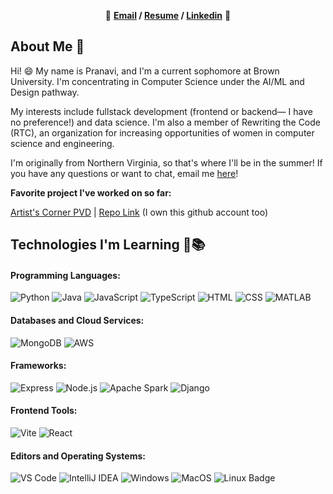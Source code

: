 
<p align="center"> 🌷 <b><a href="mailto:pranavi_lakshminarayanan@brown.edu">Email</a> / <a href="https://drive.google.com/file/d/18ROMtJ0J-B-qZH-4hgJe0HZHt3W-hNBn/view?usp=sharing">Resume</a> / <a href="www.linkedin.com/in/pranavi-lakshminarayanan-b71127267">Linkedin</a></b> 🌷 </p>

## About Me 👋

Hi! 😄 My name is Pranavi, and I'm a current sophomore at Brown University. I'm concentrating in Computer Science under the AI/ML and Design pathway. 

My interests include fullstack development (frontend or backend— I have no preference!) and data science.  I'm also a member of Rewriting the Code (RTC), an organization for increasing opportunities of women in computer science and engineering.

I'm originally from Northern Virginia, so that's where I'll be in the summer! If you have any questions or want to chat, email me [here](mailto:pranavi_lakshminarayanan@brown.edu)!

**Favorite project I've worked on so far:** 

<a href="https://artistscornerpvd.github.io">Artist's Corner PVD</a> | <a href="https://github.com/artistscornerpvd/artistscornerpvd.github.io">Repo Link</a> (I own this github account too)



<!-- More info on badges: https://github.com/badges/shields/blob/master/doc/logos.md -->
<!-- SimpleIcons: https://simpleicons.org/ -->

## Technologies I'm Learning 🎒📚

#### Programming Languages:

![Python](http://img.shields.io/badge/-Python-3776AB?style=flat-square&logo=python&logoColor=fff7a1)
![Java](http://img.shields.io/badge/-Java-007396?style=flat-square&logo=java&logoColor=ffffff)
![JavaScript](https://img.shields.io/badge/-JavaScript-%23F7DF1C?style=flat-square&logo=javascript&logoColor=000000&color=d1b01f)
![TypeScript](https://img.shields.io/badge/-TypeScript-%23282C34?style=flat-square&logo=typescript&logoColor=ffffff&color=007acc)
![HTML](https://img.shields.io/badge/-HTML-%23282C34?style=flat-square&logo=html5&lo&logoColor=ffffff&color=e34c26)
![CSS](https://img.shields.io/badge/-CSS-%23282C34?style=flat-square&logo=css3&logoColor=379AD6)
![MATLAB](https://img.shields.io/badge/-MATLAB-%232C2D72?style=flat-square)



#### Databases and Cloud Services:

![MongoDB](https://img.shields.io/badge/-MongoDB-47A248?style=flat-square&logo=mongodb&logoColor=ffffff)
![AWS](https://img.shields.io/badge/-AWS-%23282C34?style=flat-square&logo=amazon-aws)



#### Frameworks:

![Express](https://img.shields.io/badge/-Express-%23282C34?style=flat-square&logo=express)
![Node.js](https://img.shields.io/badge/-Node.js-%23282C34?style=flat-square&logo=node.js&logoColor=ffffff&color=3c873a)
![Apache Spark](https://img.shields.io/badge/-Apache%20Spark-%23282C34?style=flat-square&logo=apache-spark&logoColor=ffffff&color=E4682A)
![Django](https://img.shields.io/badge/-Django-%23282C34?style=flat-square&logo=django&color=14452f)



#### Frontend Tools:

![Vite](https://img.shields.io/badge/-Vite-%23282C34?style=flat-square&logo=vite&logoColor=ffffff&color=6a5acd)
![React](https://img.shields.io/badge/-React-%23282C34?style=flat-square&logo=react)



#### Editors and Operating Systems:

![VS Code](http://img.shields.io/badge/-VS%20Code-007ACC?style=flat-square&logo=visual-studio-code&logoColor=ffffff)
![IntelliJ IDEA](http://img.shields.io/badge/-IntelliJ%20IDEA-000000?style=flat-square&logo=intellij-idea&logoColor=ffffff)
![Windows](https://img.shields.io/badge/-Windows-%230078D4?logo=windows&style=flat-square&color=00a4ef)
![MacOS](https://img.shields.io/badge/-MacOS-%23000000?logo=apple&style=flat-square&color=808080)
![Linux Badge](https://img.shields.io/badge/-Linux-%23FCC624?logo=linux&style=flat-square&logoColor=000000)



